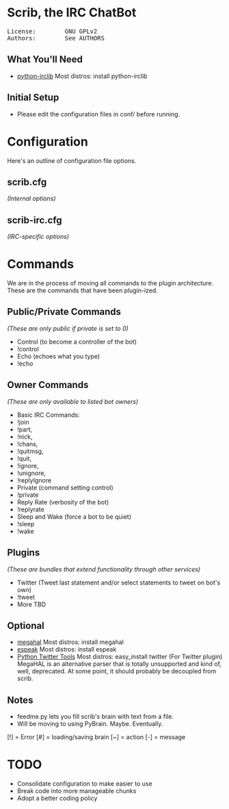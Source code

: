 Scrib, the IRC ChatBot
======================
<pre>
License:		GNU GPLv2
Authors:        See AUTHORS
</pre>

What You'll Need
----------------
* [python-irclib](http://python-irclib.sourceforge.net) Most distros: install python-irclib

Initial Setup
-------------
* Please edit the configuration files in conf/ before running.

Configuration
=============
Here's an outline of configuration file options.

scrib.cfg
---------
_(Internal options)_

scrib-irc.cfg
-------------
_(IRC-specific options)_

Commands
========
We are in the process of moving all commands to the plugin architecture. These are the commands that have been plugin-ized.

Public/Private Commands
---------------
_(These are only public if private is set to 0)_
* Control (to become a controller of the bot)
 * !control
* Echo (echoes what you type)
 * !echo

Owner Commands
----------------
_(These are only available to listed bot owners)_
* Basic IRC Commands:
 * !join
 * !part,
 * !nick,
 * !chans,
 * !quitmsg,
 * !quit,
 * !ignore,
 * !unignore,
 * !replyIgnore
* Private (command setting control)
 * !private
* Reply Rate (verbosity of the bot)
 * !replyrate
* Sleep and Wake (force a bot to be quiet)
 * !sleep
 * !wake

Plugins
-------
_(These are bundles that extend functionality through other services)_
* Twitter (Tweet last statement and/or select statements to tweet on bot's own)
 * !tweet
 * More TBD

Optional
--------
* [megahal](http://megahal.alioth.debian.org/) Most distros: install megahal
* [espeak](http://espeak.sourceforge.net/) Most distros: install espeak
* [Python Twitter Tools](http://mike.verdone.ca/twitter/) Most distros: easy_install twitter (For Twitter plugin)
MegaHAL is an alternative parser that is totally unsupported and kind of, well, deprecated. At some point, it should probably be decoupled from scrib.

Notes
-----
* feedme.py lets you fill scrib's brain with text from a file.
* Will be moving to using PyBrain. Maybe. Eventually.

[!] = Error
[#] = loading/saving brain
[~] = action
[-] = message

TODO
====
* Consolidate configuration to make easier to use
* Break code into more manageable chunks
* Adopt a better coding policy
